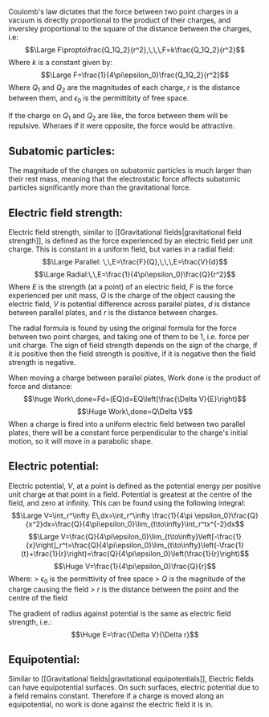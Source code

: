 
Coulomb's law dictates that the force between two point charges in a vacuum is directly proportional to the product of their charges, and inversley proportional to the square of the distance between the charges, i.e:
$$\Large F\propto\frac{Q_1Q_2}{r^2},\,\,\,F=k\frac{Q_1Q_2}{r^2}$$
Where $k$ is a constant given by:
$$\Large F=\frac{1}{4\pi\epsilon_0}\frac{Q_1Q_2}{r^2}$$
Where $Q_1$ and $Q_2$ are the magnitudes of each charge, $r$ is the distance between them, and $\epsilon_0$ is the permittibity of free space.

If the charge on $Q_1$ and $Q_2$ are like, the force between them will be repulsive. Wheraes if it were opposite, the force would be attractive.

## Subatomic particles:

The magnitude of the charges on subatomic particles is much larger than their rest mass, meaning that the electrostatic force affects subatomic particles significantly more than the gravitational force.

## Electric field strength:

Electric field strength, similar to [[Gravitational fields|gravitational field strength]], is defined as the force experienced by an electric field per unit charge. This is constant in a uniform field, but varies in a radial field:
$$\Large Parallel: \,\,E=\frac{F}{Q},\,\,\,E=\frac{V}{d}$$
$$\Large Radial:\,\,E=\frac{1}{4\pi\epsilon_0}\frac{Q}{r^2}$$
Where $E$ is the strength (at a point) of an electric field, $F$ is the force experienced per unit mass, $Q$ is the charge of the object causing the electric field, $V$ is potential difference across parallel plates, $d$ is distance between parallel plates, and $r$ is the distance between charges.

The radial formula is found by using the original formula for the force between two point charges, and taking one of them to be $1$, i.e. force per unit charge. The sign of field strength depends on the sign of the charge, if it is positive then the field strength is positive, if it is negative then the field strength is negative.

When moving a charge between parallel plates, Work done is the product of force and distance:
$$\huge Work\,done=Fd=(EQ)d=EQ\left(\frac{\Delta V}{E}\right)$$
$$\Huge Work\,done=Q\Delta V$$
When a charge is fired into a uniform electric field between two parallel plates, there will be a constant force perpendicular to the charge's initial motion, so it will move in a parabolic shape.

## Electric potential:

Electric potential, $V$, at a point is defined as the potential energy per positive unit charge at that point in a field. Potential is greatest at the centre of the field, and zero at infinity. This can be found using the following integral:
$$\Large V=\int_r^\infty E\,dx=\int_r^\infty \frac{1}{4\pi \epsilon_0}\frac{Q}{x^2}dx=\frac{Q}{4\pi\epsilon_0}\lim_{t\to\infty}\int_r^tx^{-2}dx$$
$$\Large V=\frac{Q}{4\pi\epsilon_0}\lim_{t\to\infty}\left[-\frac{1}{x}\right]_r^t=\frac{Q}{4\pi\epsilon_0}\lim_{t\to\infty}\left(-\frac{1}{t}+\frac{1}{r}\right)=\frac{Q}{4\pi\epsilon_0}\left(\frac{1}{r}\right)$$
$$\Huge V=\frac{1}{4\pi\epsilon_0}\frac{Q}{r}$$
Where:
\> $\epsilon_0$ is the permittivity of free space
\> $Q$ is the magnitude of the charge causing the field
\> $r$ is the distance between the point and the centre of the field

The gradient of radius against potential is the same as electric field strength, i.e.:
$$\Huge E=\frac{\Delta V}{\Delta r}$$

## Equipotential:

Similar to [[Gravitational fields|gravitational equipotentials]], Electric fields can have equipotential surfaces. On such surfaces, electric potential due to a field remains constant. Therefore if a charge is moved along an equipotential, no work is done against the electric field it is in.